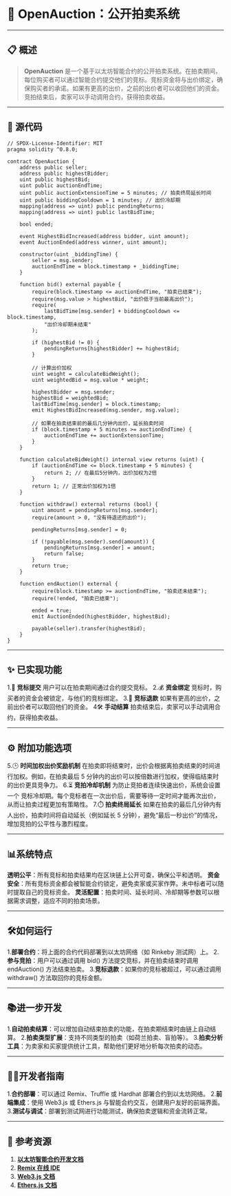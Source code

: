 # 🌟 **OpenAuction：公开拍卖系统**

---

## 📋 **概述**

> **OpenAuction** 是一个基于以太坊智能合约的公开拍卖系统。在拍卖期间，每位购买者可以通过智能合约提交他们的竞标。竞标资金将与出价绑定，确保购买者的承诺。如果有更高的出价，之前的出价者可以收回他们的资金。竞拍结束后，卖家可以手动调用合约，获得拍卖收益。

---

## 🔗 **源代码**

```solidity
// SPDX-License-Identifier: MIT
pragma solidity ^0.8.0;

contract OpenAuction {
    address public seller;
    address public highestBidder;
    uint public highestBid;
    uint public auctionEndTime;
    uint public auctionExtensionTime = 5 minutes; // 拍卖终局延长时间
    uint public biddingCooldown = 1 minutes; // 出价冷却期
    mapping(address => uint) public pendingReturns;
    mapping(address => uint) public lastBidTime;

    bool ended;

    event HighestBidIncreased(address bidder, uint amount);
    event AuctionEnded(address winner, uint amount);

    constructor(uint _biddingTime) {
        seller = msg.sender;
        auctionEndTime = block.timestamp + _biddingTime;
    }

    function bid() external payable {
        require(block.timestamp <= auctionEndTime, "拍卖已结束");
        require(msg.value > highestBid, "出价低于当前最高出价");
        require(
            lastBidTime[msg.sender] + biddingCooldown <= block.timestamp,
            "出价冷却期未结束"
        );

        if (highestBid != 0) {
            pendingReturns[highestBidder] += highestBid;
        }

        // 计算出价加权
        uint weight = calculateBidWeight();
        uint weightedBid = msg.value * weight;

        highestBidder = msg.sender;
        highestBid = weightedBid;
        lastBidTime[msg.sender] = block.timestamp;
        emit HighestBidIncreased(msg.sender, msg.value);

        // 如果在拍卖结束前的最后几分钟内出价，延长拍卖时间
        if (block.timestamp + 5 minutes >= auctionEndTime) {
            auctionEndTime += auctionExtensionTime;
        }
    }

    function calculateBidWeight() internal view returns (uint) {
        if (auctionEndTime <= block.timestamp + 5 minutes) {
            return 2; // 在最后5分钟内，出价加权为2倍
        }
        return 1; // 正常出价加权为1倍
    }

    function withdraw() external returns (bool) {
        uint amount = pendingReturns[msg.sender];
        require(amount > 0, "没有待退还的出价");

        pendingReturns[msg.sender] = 0;

        if (!payable(msg.sender).send(amount)) {
            pendingReturns[msg.sender] = amount;
            return false;
        }
        return true;
    }

    function endAuction() external {
        require(block.timestamp >= auctionEndTime, "拍卖还未结束");
        require(!ended, "拍卖已结束");

        ended = true;
        emit AuctionEnded(highestBidder, highestBid);

        payable(seller).transfer(highestBid);
    }
}

```
---
## ✨ **已实现功能**
1.🔨 **竞标提交**
用户可以在拍卖期间通过合约提交竞标。
2.💰 **资金绑定**
竞标时，购买者的资金会被锁定，与他们的竞标绑定。
3.🔄 **竞标退款**
如果有更高的出价，之前出价者可以取回他们的资金。
4🛠️ **手动结算**
拍卖结束后，卖家可以手动调用合约，获得拍卖收益。

---
## ⚙️ **附加功能选项**
5.🕒 **时间加权出价奖励机制**
在拍卖即将结束时，出价会根据离拍卖结束的时间进行加权。例如，在拍卖最后 5 分钟内的出价可以按倍数进行加权，使得临结束时的出价更具竞争力。
6.⏳ **竞拍冷却机制**
为防止竞拍者连续快速出价，系统会设置一个 竞标冷却期。每个竞标者在一次出价后，需要等待一定时间才能再次出价，从而让拍卖过程更加有策略性。
7.⏱️ **拍卖终局延长**
如果在拍卖的最后几分钟内有人出价，拍卖时间将自动延长（例如延长 5 分钟），避免“最后一秒出价”的情况，增加竞拍的公平性与激烈程度。

---
## 📊**系统特点**
**透明公平**：所有竞标和拍卖结果均在区块链上公开可查，确保公平和透明。
**资金安全**：所有竞标资金都会被智能合约锁定，避免卖家或买家作弊。未中标者可以随时提取自己的竞标资金。
**灵活配置**：拍卖时间、延长时间、冷却期等参数可以根据需求调整，适应不同的拍卖场景。

---
## 🛠️**如何运行**
1.**部署合约**：将上面的合约代码部署到以太坊网络（如 Rinkeby 测试网）上。
2.**参与竞拍**：用户可以通过调用 bid() 方法提交竞标，并在拍卖结束时调用 endAuction() 方法结束拍卖。
3.**竞标退款**：如果你的竞标被超过，可以通过调用 withdraw() 方法取回你的竞标金额。

---
## 📚**进一步开发**
1.**自动拍卖结算**：可以增加自动结束拍卖的功能，在拍卖期结束时由链上自动结算。
2.**拍卖类型扩展**：支持不同类型的拍卖（如荷兰拍卖、盲拍等）。
3.**拍卖分析工具**：为卖家和买家提供统计工具，帮助他们更好地分析每次拍卖的动态。

---
## 🧑‍💻**开发者指南**
1.**合约部署**：可以通过 Remix、Truffle 或 Hardhat 部署合约到以太坊网络。
2.**前端集成**：使用 Web3.js 或 Ethers.js 与智能合约交互，创建用户友好的前端界面。
3.**测试与调试**：部署到测试网进行功能测试，确保拍卖逻辑和资金流转正常。

---
## 🔗 **参考资源**

1. **[以太坊智能合约开发文档](https://soliditylang.org/docs/)**
2. **[Remix 在线 IDE](https://remix.ethereum.org/)**
3. **[Web3.js 文档](https://web3js.readthedocs.io/)**
4. **[Ethers.js 文档](https://docs.ethers.io/)**